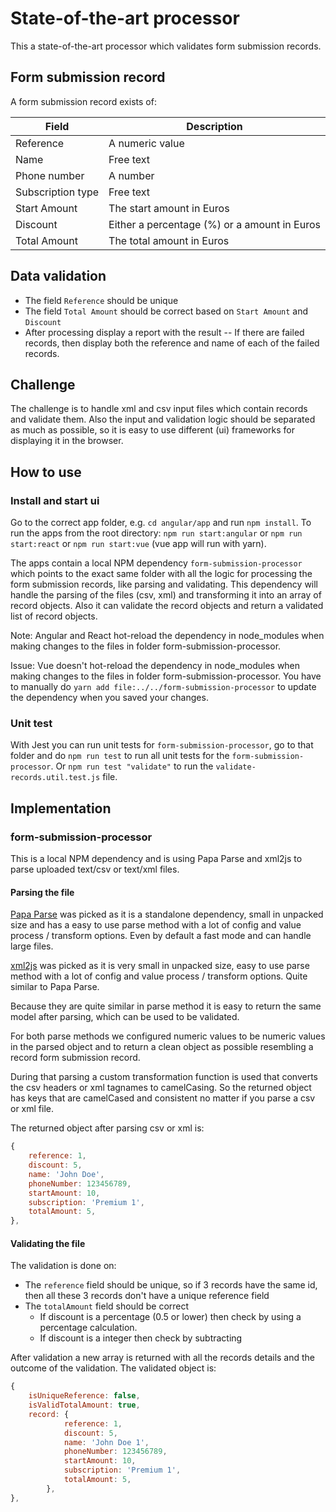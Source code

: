 # State-of-the-art processor

This a state-of-the-art processor which validates form submission records.

## Form submission record

A form submission record exists of:

| Field | Description |
| --- | --- |
|Reference |A numeric value|
|Name |Free text|
|Phone number |A number|
|Subscription type|Free text|
|Start Amount |The start amount in Euros|
|Discount |Either a percentage (%) or a amount in Euros|
|Total Amount |The total amount in Euros|

## Data validation

- The field `Reference` should be unique
- The field `Total Amount` should be correct based on `Start Amount` and `Discount`
- After processing display a report with the result
-- If there are failed records, then display both the reference and name of each of the failed records.

## Challenge

The challenge is to handle xml and csv input files which contain records and validate them.
Also the input and validation logic should be separated as much as possible, so it is easy to use different (ui) frameworks for displaying it in the browser.

## How to use

### Install and start ui

Go to the correct app folder, e.g. `cd angular/app` and run `npm install`.
To run the apps from the root directory: `npm run start:angular` or `npm run start:react` or `npm run start:vue` (vue app will run with yarn).

The apps contain a local NPM dependency `form-submission-processor` which points to the exact same folder with all the logic for processing the form submission records, like parsing and validating.
This dependency will handle the parsing of the files (csv, xml) and transforming it into an array of record objects.
Also it can validate the record objects and return a validated list of record objects.

Note: Angular and React hot-reload the dependency in node_modules when making changes to the files in folder form-submission-processor.

Issue: Vue doesn't hot-reload the dependency in node_modules when making changes to the files in folder form-submission-processor. You have to manually do `yarn add file:../../form-submission-processor` to update the dependency when you saved your changes.

### Unit test

With Jest you can run unit tests for `form-submission-processor`, go to that folder and do `npm run test` to run all unit tests for the `form-submission-processor`. Or `npm run test "validate"` to run the `validate-records.util.test.js` file.

## Implementation

### form-submission-processor

This is a local NPM dependency and is using Papa Parse and xml2js to parse uploaded text/csv or text/xml files.

#### Parsing the file

[Papa Parse](https://www.npmjs.com/package/papaparse) was picked as it is a standalone dependency, small in unpacked size and has a easy to use parse method with a lot of config and value process / transform options. Even by default a fast mode and can handle large files.

[xml2js](https://www.npmjs.com/package/xml2js) was picked as it is very small in unpacked size, easy to use parse method with a lot of config and value process / transform options. Quite similar to Papa Parse.

Because they are quite similar in parse method it is easy to return the same model after parsing, which can be used to be validated.

For both parse methods we configured numeric values to be numeric values in the parsed object and to return a clean object as possible resembling a record form submission record.

During that parsing a custom transformation function is used that converts the csv headers or xml tagnames to camelCasing. So the returned object has keys that are camelCased and consistent no matter if you parse a csv or xml file.

The returned object after parsing csv or xml is:
```js
{
    reference: 1,
    discount: 5,
    name: 'John Doe',
    phoneNumber: 123456789,
    startAmount: 10,
    subscription: 'Premium 1',
    totalAmount: 5,
},
```

#### Validating the file

The validation is done on:
- The `reference` field should be unique, so if 3 records have the same id, then all these 3 records don't have a unique reference field
- The `totalAmount` field should be correct
    - If discount is a percentage (0.5 or lower) then check by using a percentage calculation.
    - If discount is a integer then check by subtracting

After validation a new array is returned with all the records details and the outcome of the validation.
The validated object is:
```js
{
    isUniqueReference: false,
    isValidTotalAmount: true,
    record: {
            reference: 1,
            discount: 5,
            name: 'John Doe 1',
            phoneNumber: 123456789,
            startAmount: 10,
            subscription: 'Premium 1',
            totalAmount: 5,
        },
},
```